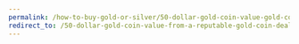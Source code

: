 ```yaml
---
permalink: /how-to-buy-gold-or-silver/50-dollar-gold-coin-value-gold-coin-dealer/
redirect_to: /50-dollar-gold-coin-value-from-a-reputable-gold-coin-dealer/
---
```


